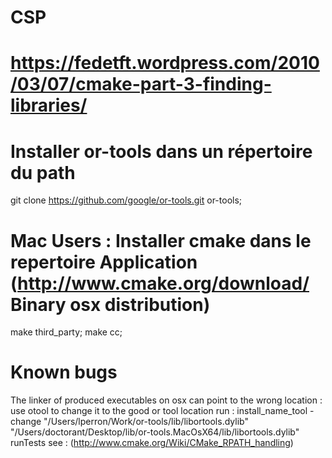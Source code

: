 # CSP
#
# https://fedetft.wordpress.com/2010/03/07/cmake-part-3-finding-libraries/
#
# Installer or-tools dans un répertoire du path
git clone https://github.com/google/or-tools.git or-tools;
# Mac Users : Installer cmake dans le repertoire Application (http://www.cmake.org/download/ Binary osx distribution)
make third_party;
make cc;
# Known bugs
The linker of produced executables on osx can point to the wrong location : use otool to change it to the good or tool location
run : install_name_tool -change "/Users/lperron/Work/or-tools/lib/libortools.dylib" "/Users/doctorant/Desktop/lib/or-tools.MacOsX64/lib/libortools.dylib" runTests
see : (http://www.cmake.org/Wiki/CMake_RPATH_handling)
